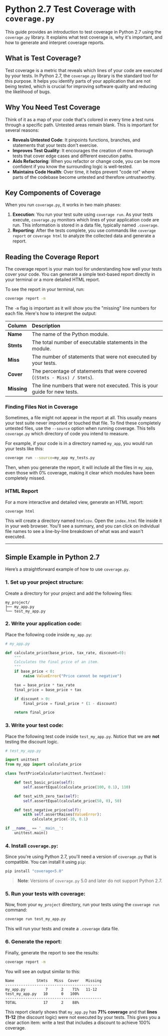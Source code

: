 # Python 2.7 Test Coverage with `coverage.py`

This guide provides an introduction to test coverage in Python 2.7 using the `coverage.py` library. It explains what test coverage is, why it's important, and how to generate and interpret coverage reports.

## What is Test Coverage?

Test coverage is a metric that reveals which lines of your code are executed by your tests. In Python 2.7, the `coverage.py` library is the standard tool for this purpose. It helps you identify parts of your application that are not being tested, which is crucial for improving software quality and reducing the likelihood of bugs.

## Why You Need Test Coverage

Think of it as a map of your code that's colored in every time a test runs through a specific path. Untested areas remain blank. This is important for several reasons:

* **Reveals Untested Code**: It pinpoints functions, branches, and statements that your tests don't exercise.
* **Improves Test Quality**: It encourages the creation of more thorough tests that cover edge cases and different execution paths.
* **Aids Refactoring**: When you refactor or change code, you can be more confident if you know the surrounding logic is well-tested.
* **Maintains Code Health**: Over time, it helps prevent "code rot" where parts of the codebase become untested and therefore untrustworthy.

## Key Components of Coverage

When you run `coverage.py`, it works in two main phases:

1.  **Execution**: You run your test suite using `coverage run`. As your tests execute, `coverage.py` monitors which lines of your application code are run. This information is stored in a data file, typically named `.coverage`.
2.  **Reporting**: After the tests complete, you use commands like `coverage report` or `coverage html` to analyze the collected data and generate a report.

## Reading the Coverage Report

The coverage report is your main tool for understanding how well your tests cover your code. You can generate a simple text-based report directly in your terminal or a more detailed HTML report.

To see the report in your terminal, run:

```bash
coverage report -m
```

The `-m` flag is important as it will show you the "missing" line numbers for each file. Here's how to interpret the output:

| Column  | Description                                                                    |
| :------ | :----------------------------------------------------------------------------- |
| **Name** | The name of the Python module.                                                 |
| **Stmts** | The total number of executable statements in the module.                       |
| **Miss** | The number of statements that were not executed by your tests.                 |
| **Cover** | The percentage of statements that were covered (`(Stmts - Miss) / Stmts`). |
| **Missing** | The line numbers that were not executed. This is your guide for new tests.     |

### Finding Files Not in Coverage

Sometimes, a file might not appear in the report at all. This usually means your test suite never imported or touched that file. To find these completely untested files, use the `--source` option when running coverage. This tells `coverage.py` which directory of code you intend to measure.

For example, if your code is in a directory named `my_app`, you would run your tests like this:

```bash
coverage run --source=my_app my_tests.py
```

Then, when you generate the report, it will include all the files in `my_app`, even those with 0% coverage, making it clear which modules have been completely missed.

### HTML Report

For a more interactive and detailed view, generate an HTML report:

```bash
coverage html
```

This will create a directory named `htmlcov`. Open the `index.html` file inside it in your web browser. You'll see a summary, and you can click on individual file names to see a line-by-line breakdown of what was and wasn't executed.

---

## Simple Example in Python 2.7

Here’s a straightforward example of how to use `coverage.py`.

### 1. Set up your project structure:

Create a directory for your project and add the following files:

```
my_project/
├── my_app.py
└── test_my_app.py
```

### 2. Write your application code:

Place the following code inside `my_app.py`:

```python
# my_app.py

def calculate_price(base_price, tax_rate, discount=0):
    """
    Calculates the final price of an item.
    """
    if base_price < 0:
        raise ValueError("Price cannot be negative")

    tax = base_price * tax_rate
    final_price = base_price + tax

    if discount > 0:
        final_price = final_price * (1 - discount)

    return final_price
```

### 3. Write your test code:

Place the following test code inside `test_my_app.py`. Notice that we are **not** testing the discount logic.

```python
# test_my_app.py

import unittest
from my_app import calculate_price

class TestPriceCalculator(unittest.TestCase):

    def test_basic_price(self):
        self.assertEqual(calculate_price(100, 0.1), 110)

    def test_with_zero_tax(self):
        self.assertEqual(calculate_price(50, 0), 50)

    def test_negative_price(self):
        with self.assertRaises(ValueError):
            calculate_price(-10, 0.1)

if __name__ == '__main__':
    unittest.main()
```

### 4. Install `coverage.py`:

Since you're using Python 2.7, you'll need a version of `coverage.py` that is compatible. You can install it using `pip`:

```bash
pip install "coverage<5.0"
```
> **Note**: Versions of `coverage.py` 5.0 and later do not support Python 2.7.

### 5. Run your tests with coverage:

Now, from your `my_project` directory, run your tests using the `coverage run` command:

```bash
coverage run test_my_app.py
```

This will run your tests and create a `.coverage` data file.

### 6. Generate the report:

Finally, generate the report to see the results:

```bash
coverage report -m
```

You will see an output similar to this:

```
Name          Stmts   Miss  Cover   Missing
-------------------------------------------
my_app.py         7      2    71%   11-12
test_my_app.py   10      0   100%
-------------------------------------------
TOTAL            17      2    88%
```

This report clearly shows that `my_app.py` has **71% coverage** and that **lines 11-12** (the discount logic) were not executed by your tests. This gives you a clear action item: write a test that includes a discount to achieve 100% coverage.

